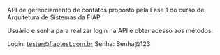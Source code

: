 API de gerenciamento de contatos proposto pela Fase 1 do curso de Arquitetura de Sistemas da FIAP

Usuário e senha para realizar login na API e obter acesso aos métodos:

Login: tester@fiaptest.com.br
Senha: Senha@123
